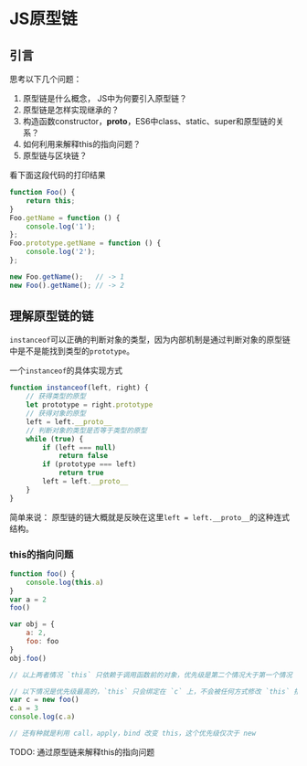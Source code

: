 # JS原型链

## 引言

思考以下几个问题：

1. 原型链是什么概念， JS中为何要引入原型链？
2. 原型链是怎样实现继承的？
3. 构造函数constructor，__proto__，ES6中class、static、super和原型链的关系？
4. 如何利用来解释this的指向问题？
5. 原型链与区块链？

看下面这段代码的打印结果

```js
function Foo() {
    return this;
}
Foo.getName = function () {
    console.log('1');
};
Foo.prototype.getName = function () {
    console.log('2');
};

new Foo.getName();   // -> 1
new Foo().getName(); // -> 2   
```

## 理解原型链的链

`instanceof`可以正确的判断对象的类型，因为内部机制是通过判断对象的原型链中是不是能找到类型的`prototype`。

一个`instanceof`的具体实现方式

```js
function instanceof(left, right) {
    // 获得类型的原型
    let prototype = right.prototype
    // 获得对象的原型
    left = left.__proto__
    // 判断对象的类型是否等于类型的原型
    while (true) {
    	if (left === null)
    		return false
    	if (prototype === left)
    		return true
    	left = left.__proto__
    }
}
```

简单来说： 原型链的链大概就是反映在这里`left = left.__proto__`的这种连式结构。

### this的指向问题

```js
function foo() {
	console.log(this.a)
}
var a = 2
foo()

var obj = {
	a: 2,
	foo: foo
}
obj.foo()

// 以上两者情况 `this` 只依赖于调用函数前的对象，优先级是第二个情况大于第一个情况

// 以下情况是优先级最高的，`this` 只会绑定在 `c` 上，不会被任何方式修改 `this` 指向
var c = new foo()
c.a = 3
console.log(c.a)

// 还有种就是利用 call，apply，bind 改变 this，这个优先级仅次于 new
```

TODO: 通过原型链来解释this的指向问题

